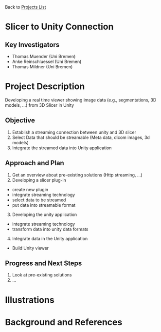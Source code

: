 Back to [Projects List](../../README.md#ProjectsList)

# Slicer to Unity Connection

## Key Investigators

- Thomas Muender (Uni Bremen)
- Anke Reinschluessel (Uni Bremen)
- Thomas Mildner (Uni Bremen)

# Project Description

Developing a real time viewer showing image data (e.g., segmentations, 3D models, ...) from 3D Slicer in Unity 

## Objective

<!-- Describe here WHAT you would like to achieve (what you will have as end result). -->

1. Establish a streaming connection between unity and 3D slicer 
2. Select Data that should be streamable (Meta data, dicom images, 3d models)
3. Integrate the streamed data into Unity application

## Approach and Plan

<!-- Describe here HOW you would like to achieve the objectives stated above. -->

1. Get an overview about pre-existing solutions (Http streaming, ...)
2. Developing a slicer plug-in
* create new plugin 
* integrate streaming technology
* select data to be streamed
* put data into streamable format
3. Developing the unity application
* integrate streaming technology
* transform data into unity data formats
4. Integrate data in the Unity application
* Build Unity viewer

## Progress and Next Steps

<!-- Update this section as you make progress, describing of what you have ACTUALLY DONE. If there are specific steps that you could not complete then you can describe them here, too. -->

1. Look at pre-existing solutions
2. ...

# Illustrations

<!-- Add pictures and links to videos that demonstrate what has been accomplished.
![Description of picture](Example2.jpg)
![Some more images](Example2.jpg)
-->

# Background and References

<!-- If you developed any software, include link to the source code repository. If possible, also add links to sample data, and to any relevant publications. -->
